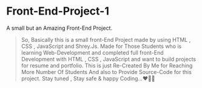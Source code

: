 # Front-End-Project-1
A small but an Amazing Front-End Project.

> So, Basically this is a small front-End Project made by using HTML , CSS , JavaScript and Shrey.Js.
> Made for Those Students who is learning Web-Development and completed full front-End Development with HTML , CSS , JavaScript and want to build projects for resume and portfolio.
> This is just Re-Created By Me for Reaching More Number Of Students And also to Provide Source-Code for this project. 
> Stay tuned , Stay safe & happy Coding...❤️🫶🏻
